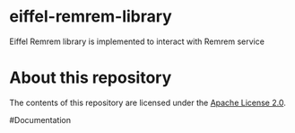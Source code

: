 # eiffel-remrem-library

Eiffel Remrem library is implemented to interact with Remrem service
# About this repository
The contents of this repository are licensed under the [Apache License 2.0](./LICENSE).

#Documentation
